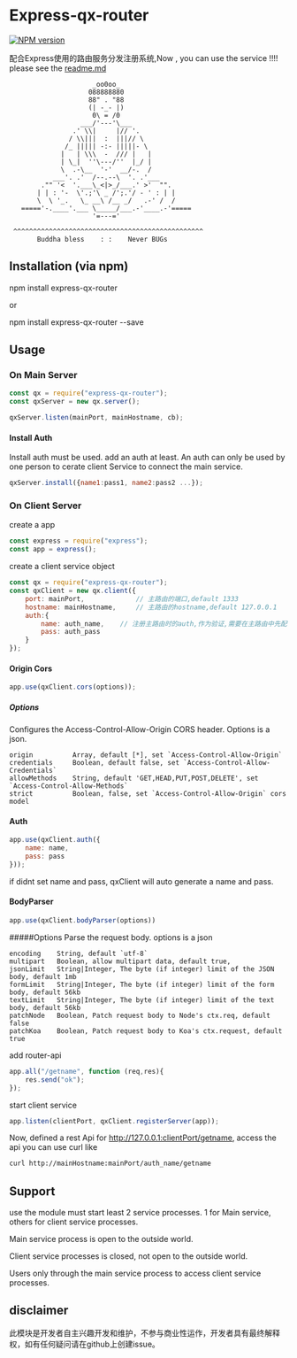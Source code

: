 # Express-qx-router
[![NPM version][npm-image]][npm-url]

配合Express使用的路由服务分发注册系统,Now , you can use the service !!!! please see the [readme.md](https://github.com/xuezier/koa-qx-router/blob/dev/readme.md)

                         _oo0oo_
                        088888880
                        88" . "88
                        (| -_- |)
                         0\ = /0
                      ___/'---'\___
                    .' \\|     |// '.
                   / \\|||  :  |||// \
                  /_ ||||| -:- |||||- \
                 |   | \\\  -  /// |   |
                 | \_|  ''\---/''  |_/ |
                 \  .-\__  '-'  __/-.  /
               ___'. .'  /--.--\  '. .'___
            ."" '<  '.___\_<|>_/___.' >'  "".
           | | : '-  \'.;'\ _ /';.'/ - ' : | |
           \  \ '_.   \_ __\ /__ _/   .-' /  /
       ====='-.____'.___ \_____/___.-'____.-'=====
                         '=---='

     ^^^^^^^^^^^^^^^^^^^^^^^^^^^^^^^^^^^^^^^^^^^^^^^^
           Buddha bless    : :    Never BUGs


## Installation (via npm)
npm install express-qx-router

or

npm install express-qx-router --save

## Usage
### On Main Server
````javascript
const qx = require("express-qx-router");
const qxServer = new qx.server();

qxServer.listen(mainPort, mainHostname, cb);
````

#### Install Auth
Install auth must be used. add an auth at least. An auth can only be used by one person to cerate client Service to connect the main service.
````javascript
qxServer.install({name1:pass1, name2:pass2 ...});
````

### On Client Server
create a app
````javascript
const express = require("express");
const app = express();
````
create a client service object
````javascript
const qx = require("express-qx-router");
const qxClient = new qx.client({
    port: mainPort,             // 主路由的端口,default 1333
    hostname: mainHostname,     // 主路由的hostname,default 127.0.0.1
    auth:{
        name: auth_name,    // 注册主路由时的auth,作为验证,需要在主路由中先配置此项
        pass: auth_pass
    }
});
````

#### Origin Cors
````javascript
app.use(qxClient.cors(options));
````
##### Options
Configures the Access-Control-Allow-Origin CORS header.
Options is a json.

    origin          Array, default [*], set `Access-Control-Allow-Origin`
    credentials     Boolean, default false, set `Access-Control-Allow-Credentials`
    allowMethods    String, default 'GET,HEAD,PUT,POST,DELETE', set `Access-Control-Allow-Methods`
    strict          Boolean, false, set `Access-Control-Allow-Origin` cors model

#### Auth
````javascript
app.use(qxClient.auth({
    name: name,
    pass: pass
}));
````
if didnt set name and pass, qxClient will auto generate a name and pass.

#### BodyParser
````javascript
app.use(qxClient.bodyParser(options))
````
#####Options
Parse the request body. options is a json

    encoding    String, default `utf-8`
    multipart   Boolean, allow multipart data, default true,
    jsonLimit   String|Integer, The byte (if integer) limit of the JSON body, default 1mb
    formLimit   String|Integer, The byte (if integer) limit of the form body, default 56kb
    textLimit   String|Integer, The byte (if integer) limit of the text body, default 56kb
    patchNode   Boolean, Patch request body to Node's ctx.req, default false
    patchKoa    Boolean, Patch request body to Koa's ctx.request, default true


add router-api
````javascript
app.all("/getname", function (req,res){
    res.send("ok");
});
````

start client service
````javascript
app.listen(clientPort, qxClient.registerServer(app));
````
Now, defined a rest Api for http://127.0.0.1:clientPort/getname, access the api you can use curl like
````bash
curl http://mainHostname:mainPort/auth_name/getname
````





## Support
use the module must start least 2 service processes. 1 for Main service, others for client service processes.

Main service process is open to the outside world.

Client service processes is closed, not open to the outside world.

Users only through the main service process to access client service processes.

## disclaimer
此模块是开发者自主兴趣开发和维护，不参与商业性运作，开发者具有最终解释权，如有任何疑问请在github上创建issue。

[npm-image]: https://img.shields.io/npm/v/express-qx-router.svg?style=flat-square
[npm-url]: https://www.npmjs.com/package/express-qx-router

